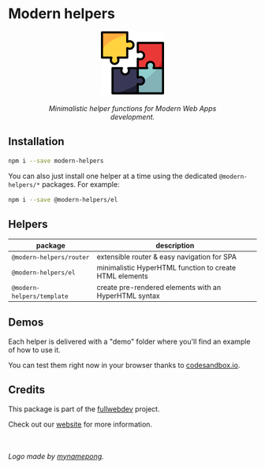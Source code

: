 # Modern helpers

<figure align="center">
  <img alt="logo" src="./logo.png">
  <figcaption><br><i>Minimalistic helper functions for Modern Web Apps development.</i></figcaption>
</figure>

## Installation

```bash
npm i --save modern-helpers
```

You can also just install one helper at a time using the dedicated `@modern-helpers/*` packages. For example:

```bash
npm i --save @modern-helpers/el
```

## Helpers

| package                    | description                                             |
| -------------------------- | ------------------------------------------------------- |
| `@modern-helpers/router`   | extensible router & easy navigation for SPA             |
| `@modern-helpers/el`       | minimalistic HyperHTML function to create HTML elements |
| `@modern-helpers/template` | create pre-rendered elements with an HyperHTML syntax   |

## Demos

Each helper is delivered with a "demo" folder where you'll find an example of how to use it.

You can test them right now in your browser thanks to [codesandbox.io](https://codesandbox.io/s/github/fullwebdev/fullwebdev/tree/master/packages/helpers).

## Credits

This package is part of the [fullwebdev](https://github.com/fullwebdev/fullwebdev) project.

Check out our [website](https://fullweb.dev) for more information.

\
\
_Logo made by [mynamepong](https://www.flaticon.com/authors/mynamepong)._

